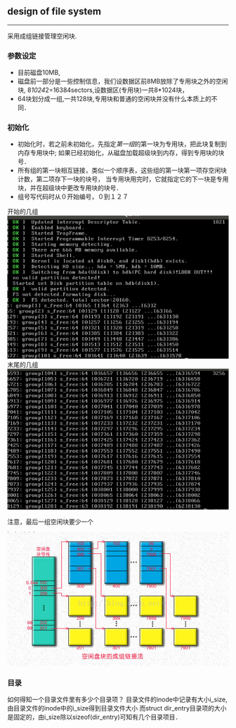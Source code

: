 ## design of file system

-------------------

采用成组链接管理空闲块.

### 参数设定
- 目前磁盘10MB, 
- 磁盘前一部分是一些控制信息，我们设数据区前8MB放除了专用块之外的空闲块,
  8*1024*2=16384sectors,设数据区(专用块)一共8*1024块，
- 64块划分成一组,一共128块,专用块和普通的空闲块并没有什么本质上的不同．

### 初始化
- 初始化时，若之前未初始化，先指定*第一组*的第一块为专用块，把此块复制到内存专用块中;
  如果已经初始化，从磁盘加载超级块到内存，得到专用块的块号．
- 所有组的第一块相互链接，类似一个顺序表，这些组的第一块第一项存空闲块计数，第二项存下一块的块号，
  当专用块用完时，它就指定它的下一块是专用块，并在超级块中更改专用块的块号．
- 组号写代码时从０开始编号，０到１２７

开始的几组
![](grouping_1.png)
末尾的几组
![](grouping_2.png)

注意，最后一组空闲块要少一个

![](grouping.png)

### 目录

如何得知一个目录文件里有多少个目录项？
目录文件的inode中记录有大小i_size,由目录文件的inode中的i_size得到目录文件大小
而struct dir_entry目录项的大小是固定的，由i_size除以sizeof(dir_entry)可知有几个目录项目．


